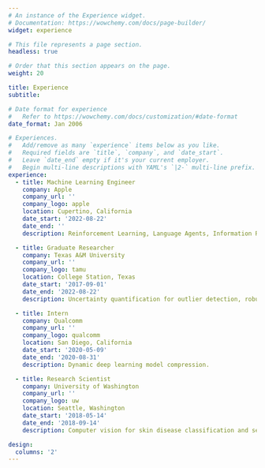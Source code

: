```yaml
---
# An instance of the Experience widget.
# Documentation: https://wowchemy.com/docs/page-builder/
widget: experience

# This file represents a page section.
headless: true

# Order that this section appears on the page.
weight: 20

title: Experience
subtitle:

# Date format for experience
#   Refer to https://wowchemy.com/docs/customization/#date-format
date_format: Jan 2006

# Experiences.
#   Add/remove as many `experience` items below as you like.
#   Required fields are `title`, `company`, and `date_start`.
#   Leave `date_end` empty if it's your current employer.
#   Begin multi-line descriptions with YAML's `|2-` multi-line prefix.
experience:
  - title: Machine Learning Engineer
    company: Apple
    company_url: ''
    company_logo: apple
    location: Cupertino, California
    date_start: '2022-08-22'
    date_end: ''
    description: Reinforcement Learning, Language Agents, Information Retrieval, Contextual Bandits

  - title: Graduate Researcher
    company: Texas A&M University
    company_url: ''
    company_logo: tamu
    location: College Station, Texas
    date_start: '2017-09-01'
    date_end: '2022-08-22'
    description: Uncertainty quantification for outlier detection, robust prediction, adaptive monitoring, model compression, and continual learning.

  - title: Intern
    company: Qualcomm
    company_url: ''
    company_logo: qualcomm
    location: San Diego, California
    date_start: '2020-05-09'
    date_end: '2020-08-31'
    description: Dynamic deep learning model compression.

  - title: Research Scientist
    company: University of Washington
    company_url: ''
    company_logo: uw
    location: Seattle, Washington
    date_start: '2018-05-14'
    date_end: '2018-09-14'
    description: Computer vision for skin disease classification and segmentation.

design:
  columns: '2'
---
```

